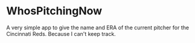 # WhosPitchingNow
A very simple app to give the name and ERA of the current pitcher for the Cincinnati Reds.  Because I can't keep track.
